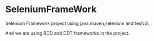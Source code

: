 # SeleniumFrameWork
Selenium Framework project using java,maven,selenium and tesNG.


And we are using BDD and DDT frameworks in the project.
